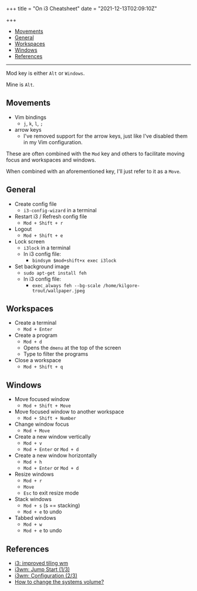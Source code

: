 +++
title = "On i3 Cheatsheet"
date = "2021-12-13T02:09:10Z"

+++

- [Movements](#movements)
- [General](#general)
- [Workspaces](#workspaces)
- [Windows](#windows)
- [References](#references)

---

Mod key is either `Alt` or `Windows`.

Mine is `Alt`.

## Movements

- Vim bindings
    + `j`, `k`, `l`, `;`
- arrow keys
    + I've removed support for the arrow keys, just like I've disabled them in my Vim configuration.

These are often combined with the `Mod` key and others to facilitate moving focus and workspaces and windows.

When combined with an aforementioned key, I'll just refer to it as a `Move`.

## General

- Create config file
    + `i3-config-wizard` in a terminal
- Restart i3 / Refresh config file
    + `Mod + Shift + r`
- Logout
    + `Mod + Shift + e`
- Lock screen
    + `i3lock` in a terminal
    + In i3 config file:
        - `bindsym $mod+shift+x exec i3lock`
- Set background image
    + `sudo apt-get install feh`
    + In i3 config file:
        - `exec_always feh --bg-scale /home/kilgore-trout/wallpaper.jpeg`

## Workspaces

- Create a terminal
    + `Mod + Enter`
- Create a program
    + `Mod + d`
    + Opens the `dmenu` at the top of the screen
    + Type to filter the programs
- Close a workspace
    + `Mod + Shift + q`

## Windows

- Move focused window
    + `Mod + Shift + Move`
- Move focused window to another workspace
    + `Mod + Shift + Number`
- Change window focus
    + `Mod + Move`
- Create a new window vertically
    + `Mod + v`
    + `Mod + Enter` or `Mod + d`
- Create a new window horizontally
    + `Mod + h`
    + `Mod + Enter` or `Mod + d`
- Resize windows
    + `Mod + r`
    + `Move`
    + `Esc` to exit resize mode
- Stack windows
    + `Mod + s` (s == stacking)
    + `Mod + e` to undo
- Tabbed windows
    + `Mod + w`
    + `Mod + e` to undo

## References

- [i3: improved tiling wm](https://i3wm.org/)
- [i3wm: Jump Start (1/3)](https://www.youtube.com/watch?v=j1I63wGcvU4)
- [i3wm: Configuration (2/3)](https://www.youtube.com/watch?v=8-S0cWnLBKg)
- [How to change the systems volume?](https://faq.i3wm.org/question/125/how-to-change-the-systems-volume.1.html)

